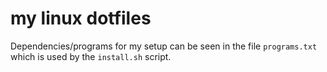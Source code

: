 # my linux dotfiles

Dependencies/programs for my setup can be seen in the file `programs.txt` which
is used by the `install.sh` script.
